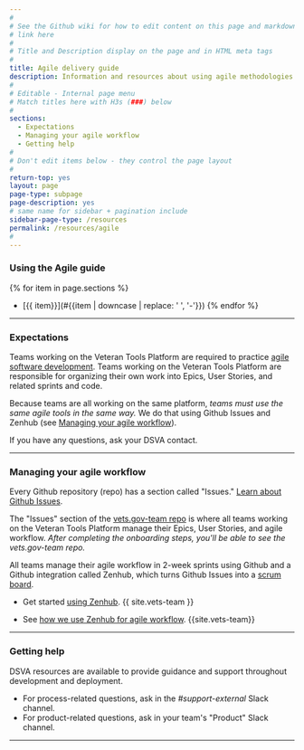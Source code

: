 ```yaml
---
#
# See the Github wiki for how to edit content on this page and markdown styles you can use:
# link here
#
# Title and Description display on the page and in HTML meta tags
#
title: Agile delivery guide
description: Information and resources about using agile methodologies as you work on the Veteran Tools Platform.
#
# Editable - Internal page menu
# Match titles here with H3s (###) below
#
sections:
  - Expectations
  - Managing your agile workflow
  - Getting help
#
# Don't edit items below - they control the page layout
#
return-top: yes
layout: page
page-type: subpage
page-description: yes
# same name for sidebar + pagination include
sidebar-page-type: /resources
permalink: /resources/agile
#
---
```


### Using the Agile guide

{% for item in page.sections %}
* [{{ item}}](#{{item | downcase | replace: ' ', '-'}})
{% endfor %}

<hr>

### Expectations

Teams working on the Veteran Tools Platform are required to practice <a href="https://en.wikipedia.org/wiki/Agile_software_development" target="_blank">agile software development</a>. Teams working on the Veteran Tools Platform are responsible for organizing their own work into Epics, User Stories, and related sprints and code.

Because teams are all working on the same platform, *teams must use the same agile tools in the same way.* We do that using Github Issues and Zenhub (see [Managing your agile workflow](#managing-your-agile-workflow)).

If you have any questions, ask your DSVA contact.

<hr>


### Managing your agile workflow

Every Github repository (repo) has a section called "Issues." <a href="https://guides.github.com/features/issues/" target="_blank">Learn about Github Issues</a>.

The "Issues" section of the <a href="https://github.com/department-of-veterans-affairs/vets.gov-team" target="_blank">vets.gov-team repo</a> is where all teams working on the Veteran Tools Platform manage their Epics, User Stories, and agile workflow. *After completing the onboarding steps, you'll be able to see the vets.gov-team repo.*

All teams manage their agile workflow in 2-week sprints using Github and a Github integration called Zenhub, which turns Github Issues into a <a href="https://en.wikipedia.org/wiki/Scrum_(software_development)" target="_blank">scrum board</a>.

* Get started <a href="https://github.com/department-of-veterans-affairs/vets.gov-team/blob/master/Work%20Practices/Onboarding%20and%20Offboarding/zenhub_onboarding.pdf" target="_blank">using Zenhub</a>.
{{ site.vets-team }}

* See <a href="https://github.com/department-of-veterans-affairs/vets.gov-team/blob/master/Work%20Practices/Product%20Management/zenhub_product_management.pdf" target="_blank">how we use Zenhub for agile workflow</a>.
{{site.vets-team}}

<!--
potential topics:
- alignment with VIP
- use of Github in VIP
- other relationships between dsva and vip processes
- Links to basic agile references
- other improvements in the new memo
- cd1 and cd2
- team structure - and use them agiley too! - flex in relation to the work that needs to be done
-->


<hr>

### Getting help

DSVA resources are available to provide guidance and support throughout development and deployment.

* For process-related questions, ask in the *#support-external* Slack channel.
* For product-related questions, ask in your team's "Product" Slack channel.

<hr>

